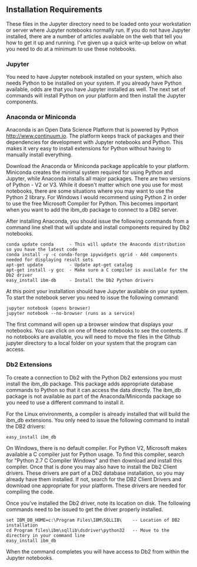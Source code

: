 ## Installation Requirements
These files in the Jupyter directory need to be loaded onto your workstation or server where Jupyter notebooks normally run. If you do not have Jupyter installed, there are a number of articles available on the web that tell you how to get it up and running. I've given up a quick write-up below on what you need to do at a minimum to use these notebooks.

### Jupyter
You need to have Jupyter notebook installed on your system, which also needs Python to be installed on your system. If you already have Python available, odds are that you have Jupyter installed as well. The next set of commands will install Python on your platform and then install the Jupyter components.

### Anaconda or Miniconda
Anaconda is an Open Data Science Platform that is powered by Python http://www.continuum.io. The platform keeps track of packages and their dependencies for development with Jupyter notebooks and Python. This makes it very easy to install extensions for Python without having to manually install everything.

Download the Anaconda or Miniconda package applicable to your platform. Miniconda creates the minimal system required for using Python and Jupyter, while Anaconda installs all major packages. There are two versions of Python - V2 or V3. While it doesn't matter which one you use for most notebooks, there are some situations where you may want to use the Python 2 library. For Windows I would recommend using Python 2 in order to use the free Microsoft Compiler for Python. This becomes important when you want to add the ibm_db package to connect to a DB2 server.

After installing Anaconda, you should issue the following commands from a command line shell that will update and install components required by Db2 notebooks.
```
conda update conda      - This will update the Anaconda distribution so you have the latest code
conda install -y -c conda-forge ipywidgets qgrid - Add components needed for displaying result sets 
apt-get update          - Update apt-get catalog
apt-get install -y gcc  - Make sure a C compiler is available for the Db2 driver
easy_install ibm-db     - Install the Db2 Python drivers
```

At this point your installation should have Jupyter available on your system. To start the notebook server you need to issue the following command:
```
jupyter notebook (opens browser)
jupyter notebook --no-browser (runs as a service)
```
The first command will open up a browser window that displays your notebooks. You can click on one of these notebooks to see the contents. If no notebooks are available, you will need to move the files in the Github jupyter directory to a local folder on your system that the program can access.

### Db2 Extensions

To create a connection to Db2 with the Python Db2 extensions you must install the ibm_db package. This package adds appropriate database commands to Python so that it can access the data directly. The ibm_db package is not available as part of the Anaconda/Miniconda package so you need to use a different command to install it.

For the Linux environments, a compiler is already installed that will build the ibm_db extensions. You only need to issue the following command to install the DB2 drivers:
```
easy_install ibm_db
```
On Windows, there is no default compiler. For Python V2, Microsoft makes available a C compiler just for Python usage. To find this compiler, search for "Python 2.7 C Compiler Windows" and then download and install this compiler. Once that is done you may also have to install the Db2 Client drivers. These drivers are part of a Db2 database installation, so you may already have them installed. If not, search for the DB2 Client Drivers and download one appropriate for your platform. These drivers are needed for compiling the code.

Once you've installed the Db2 driver, note its location on disk. The following commands need to be issued to get the driver properly installed.
```
set IBM_DB_HOME=c:\Program Files\IBM\SQLLIB\    -- Location of DB2 installation
cd Program files\ibm\sqllib\dsdriver\python32   -- Move to the directory in your command line
easy_install ibm_db
```
When the command completes you will have access to Db2 from within the Jupyter notebooks.
